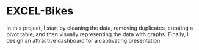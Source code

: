 # EXCEL-Bikes
In this project, I start by cleaning the data, removing duplicates, creating a pivot table, and then visually representing the data with graphs. Finally, I design an attractive dashboard for a captivating presentation.
